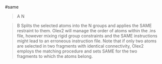 #same

>A N

>B Splits the selected atoms into the N groups and applies the SAME restraint to them. Olex2 will manage the order of atoms within the .ins file, however mixing rigid group constraints and the SAME instructions might lead to an erroneous instruction file. Note that if only two atoms are selected in two fragments with identical connectivity, Olex2 employs the matching procedure and sets SAME for the two fragments to which the atoms belong.

